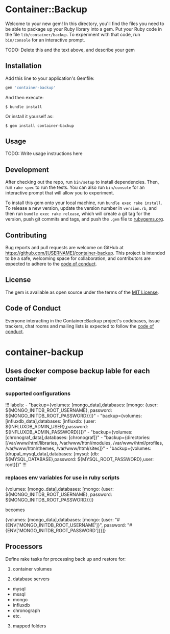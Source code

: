 # Container::Backup

Welcome to your new gem! In this directory, you'll find the files you need to be able to package up your Ruby library into a gem. Put your Ruby code in the file `lib/container/backup`. To experiment with that code, run `bin/console` for an interactive prompt.

TODO: Delete this and the text above, and describe your gem

## Installation

Add this line to your application's Gemfile:

```ruby
gem 'container-backup'
```

And then execute:

    $ bundle install

Or install it yourself as:

    $ gem install container-backup

## Usage

TODO: Write usage instructions here

## Development

After checking out the repo, run `bin/setup` to install dependencies. Then, run `rake spec` to run the tests. You can also run `bin/console` for an interactive prompt that will allow you to experiment.

To install this gem onto your local machine, run `bundle exec rake install`. To release a new version, update the version number in `version.rb`, and then run `bundle exec rake release`, which will create a git tag for the version, push git commits and tags, and push the `.gem` file to [rubygems.org](https://rubygems.org).

## Contributing

Bug reports and pull requests are welcome on GitHub at https://github.com/[USERNAME]/container-backup. This project is intended to be a safe, welcoming space for collaboration, and contributors are expected to adhere to the [code of conduct](https://github.com/[USERNAME]/container-backup/blob/master/CODE_OF_CONDUCT.md).


## License

The gem is available as open source under the terms of the [MIT License](https://opensource.org/licenses/MIT).

## Code of Conduct

Everyone interacting in the Container::Backup project's codebases, issue trackers, chat rooms and mailing lists is expected to follow the [code of conduct](https://github.com/[USERNAME]/container-backup/blob/master/CODE_OF_CONDUCT.md).

# container-backup

## Uses docker compose backup lable for each container
### supported configurations
!!!
 labels:
      - "backup={volumes: [mongo_data],databases: [mongo: {user: ${MONGO_INITDB_ROOT_USERNAME}, password: ${MONGO_INITDB_ROOT_PASSWORD}}]}"
      - "backup={volumes: [influxdb_data],databases: [influxdb: {user: ${INFLUXDB_ADMIN_USER},password: ${INFLUXDB_ADMIN_PASSWORD}}]}"
      - "backup={volumes: [chronograf_data],databases: [chronograf]}"
      - "backup={directories: [/var/www/html/libraries, /var/www/html/modules, /var/www/html/profiles, /var/www/html/themes, /var/www/html/sites]}"
      - "backup={volumes: [drupal_mysql_data],databases: [mysql: {db: ${MYSQL_DATABASE},password: ${MYSQL_ROOT_PASSWORD},user: root}]}"
!!!
### replaces env variables for use in ruby scripts

{volumes: [mongo_data],databases: [mongo: {user: ${MONGO_INITDB_ROOT_USERNAME}, password: ${MONGO_INITDB_ROOT_PASSWORD}}]}

becomes

{volumes: [mongo_data],databases: [mongo: {user: "#{ENV['MONGO_INITDB_ROOT_USERNAME']}", password: "#{ENV['MONGO_INITDB_ROOT_PASSWORD']}}]}

## Processors

Define rake tasks for processing back up and restore for:

1. container volumes

2. database servers

 - mysql
 - mssql
 - mongo
 - influxdb
 - chronograph
 - etc.

3. mapped folders

